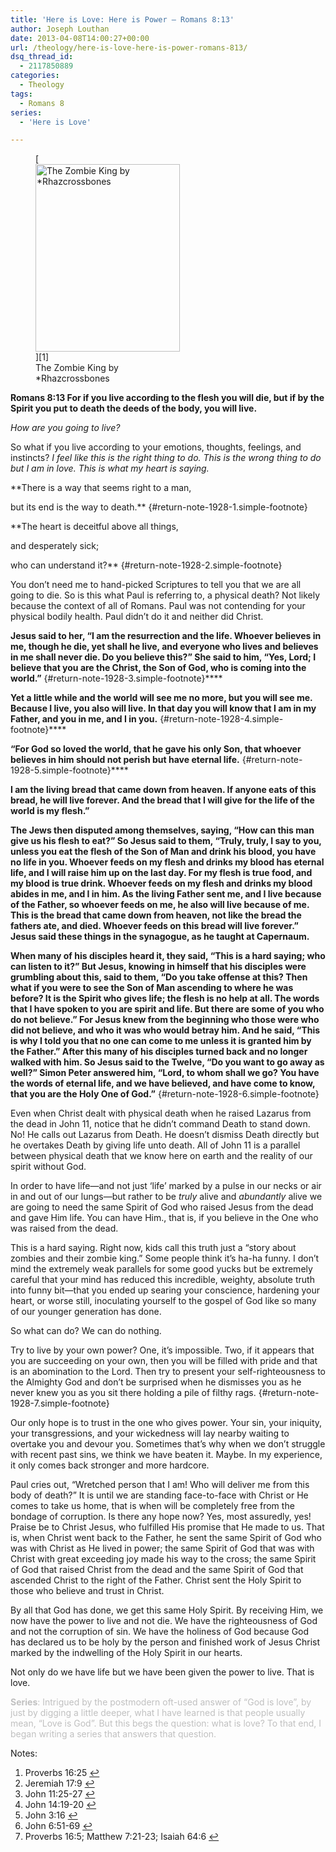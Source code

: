 ```yaml
---
title: 'Here is Love: Here is Power – Romans 8:13'
author: Joseph Louthan
date: 2013-04-08T14:00:27+00:00
url: /theology/here-is-love-here-is-power-romans-813/
dsq_thread_id:
  - 2117850889
categories:
  - Theology
tags:
  - Romans 8
series:
  - 'Here is Love'

---
```

<figure id="attachment_1930" style="width: 231px" class="wp-caption alignright">[<img class="size-medium wp-image-1930" src="https://i1.wp.com/theologic.us/wp-content/uploads/2013/04/the_zombie_king_by_rhazcrossbones-d3470ff.png?resize=231%2C300" alt="The Zombie King by *Rhazcrossbones" width="231" height="300" data-recalc-dims="1" />][1]<figcaption class="wp-caption-text">The Zombie King by *Rhazcrossbones</figcaption></figure>

**Romans 8:13 For if you live according to the flesh you will die, but if by the Spirit you put to death the deeds of the body, you will live.**

_How are you going to live?_

So what if you live according to your emotions, thoughts, feelings, and instincts? _I feel like this is the right thing to do. This is the wrong thing to do but I am in love. This is what my heart is saying._

**There is a way that seems right to a man,
  
but its end is the way to death.** [][2]{#return-note-1928-1.simple-footnote}

**The heart is deceitful above all things,
  
and desperately sick;
  
who can understand it?** [][3]{#return-note-1928-2.simple-footnote}

You don’t need me to hand-picked Scriptures to tell you that we are all going to die. So is this what Paul is referring to, a physical death? Not likely because the context of all of Romans. Paul was not contending for your physical bodily health. Paul didn’t do it and neither did Christ.

**Jesus said to her, “I am the resurrection and the life. Whoever believes in me, though he die, yet shall he live, and everyone who lives and believes in me shall never die. Do you believe this?” She said to him, “Yes, Lord; I believe that you are the Christ, the Son of God, who is coming into the world.”** [][4]{#return-note-1928-3.simple-footnote}****

**Yet a little while and the world will see me no more, but you will see me. Because I live, you also will live. In that day you will know that I am in my Father, and you in me, and I in you.** [][5]{#return-note-1928-4.simple-footnote}****

**“For God so loved the world, that he gave his only Son, that whoever believes in him should not perish but have eternal life.** [][6]{#return-note-1928-5.simple-footnote}****

**I am the living bread that came down from heaven. If anyone eats of this bread, he will live forever. And the bread that I will give for the life of the world is my flesh.”**

**The Jews then disputed among themselves, saying, “How can this man give us his flesh to eat?” So Jesus said to them, “Truly, truly, I say to you, unless you eat the flesh of the Son of Man and drink his blood, you have no life in you. Whoever feeds on my flesh and drinks my blood has eternal life, and I will raise him up on the last day. For my flesh is true food, and my blood is true drink. Whoever feeds on my flesh and drinks my blood abides in me, and I in him. As the living Father sent me, and I live because of the Father, so whoever feeds on me, he also will live because of me. This is the bread that came down from heaven, not like the bread the fathers ate, and died. Whoever feeds on this bread will live forever.” Jesus said these things in the synagogue, as he taught at Capernaum.**

**When many of his disciples heard it, they said, “This is a hard saying; who can listen to it?” But Jesus, knowing in himself that his disciples were grumbling about this, said to them, “Do you take offense at this? Then what if you were to see the Son of Man ascending to where he was before? It is the Spirit who gives life; the flesh is no help at all. The words that I have spoken to you are spirit and life. But there are some of you who do not believe.” For Jesus knew from the beginning who those were who did not believe, and who it was who would betray him. And he said, “This is why I told you that no one can come to me unless it is granted him by the Father.” After this many of his disciples turned back and no longer walked with him. So Jesus said to the Twelve, “Do you want to go away as well?” Simon Peter answered him, “Lord, to whom shall we go? You have the words of eternal life, and we have believed, and have come to know, that you are the Holy One of God.”** [][7]{#return-note-1928-6.simple-footnote}

Even when Christ dealt with physical death when he raised Lazarus from the dead in John 11, notice that he didn’t command Death to stand down. No! He calls out Lazarus from Death. He doesn’t dismiss Death directly but he overtakes Death by giving life unto death. All of John 11 is a parallel between physical death that we know here on earth and the reality of our spirit without God.

In order to have life—and not just ‘life’ marked by a pulse in our necks or air in and out of our lungs—but rather to be _truly_ alive and _abundantly_ alive we are going to need the same Spirit of God who raised Jesus from the dead and gave Him life. You can have Him., that is, if you believe in the One who was raised from the dead.

This is a hard saying. Right now, kids call this truth just a “story about zombies and their zombie king.” Some people think it’s ha-ha funny. I don’t mind the extremely weak parallels for some good yucks but be extremely careful that your mind has reduced this incredible, weighty, absolute truth into funny bit—that you ended up searing your conscience, hardening your heart, or worse still, inoculating yourself to the gospel of God like so many of our younger generation has done.

So what can do? We can do nothing.

Try to live by your own power? One, it’s impossible. Two, if it appears that you are succeeding on your own, then you will be filled with pride and that is an abomination to the Lord. Then try to present your self-righteousness to the Almighty God and don’t be surprised when he dismisses you as he never knew you as you sit there holding a pile of filthy rags. [][8]{#return-note-1928-7.simple-footnote}

Our only hope is to trust in the one who gives power. Your sin, your iniquity, your transgressions, and your wickedness will lay nearby waiting to overtake you and devour you. Sometimes that’s why when we don’t struggle with recent past sins, we think we have beaten it. Maybe. In my experience, it only comes back stronger and more hardcore.

Paul cries out, “Wretched person that I am! Who will deliver me from this body of death?” It is until we are standing face-to-face with Christ or He comes to take us home, that is when will be completely free from the bondage of corruption. Is there any hope now? Yes, most assuredly, yes! Praise be to Christ Jesus, who fulfilled His promise that He made to us. That is, when Christ went back to the Father, he sent the same Spirit of God who was with Christ as He lived in power; the same Spirit of God that was with Christ with great exceeding joy made his way to the cross; the same Spirit of God that raised Christ from the dead and the same Spirit of God that ascended Christ to the right of the Father. Christ sent the Holy Spirit to those who believe and trust in Christ.

By all that God has done, we get this same Holy Spirit. By receiving Him, we now have the power to live and not die. We have the righteousness of God and not the corruption of sin. We have the holiness of God because God has declared us to be holy by the person and finished work of Jesus Christ marked by the indwelling of the Holy Spirit in our hearts.

Not only do we have life but we have been given the power to live. That is love.

<span style="color: #c0c0c0;"><strong>Series</strong>: Intrigued by the postmodern oft-used answer of “God is love”, by just by digging a little deeper, what I have learned is that people usually mean, “Love is God”. But this begs the question: what is love? To that end, I began writing a series that answers that question.</span>

<div class="simple-footnotes">
  <p class="notes">
    Notes:
  </p>
  
  <ol>
    <li id="note-1928-1">
      Proverbs 16:25 <a href="#return-note-1928-1">&#8617;</a>
    </li>
    <li id="note-1928-2">
      Jeremiah 17:9 <a href="#return-note-1928-2">&#8617;</a>
    </li>
    <li id="note-1928-3">
      John 11:25-27 <a href="#return-note-1928-3">&#8617;</a>
    </li>
    <li id="note-1928-4">
      John 14:19-20 <a href="#return-note-1928-4">&#8617;</a>
    </li>
    <li id="note-1928-5">
      John 3:16 <a href="#return-note-1928-5">&#8617;</a>
    </li>
    <li id="note-1928-6">
      John 6:51-69 <a href="#return-note-1928-6">&#8617;</a>
    </li>
    <li id="note-1928-7">
      Proverbs 16:5; Matthew 7:21-23; Isaiah 64:6 <a href="#return-note-1928-7">&#8617;</a>
    </li>
  </ol>
</div>

 [1]: http://rhazcrossbones.deviantart.com/art/The-Zombie-King-188444139
 [2]: #note-1928-1 "Proverbs 16:25"
 [3]: #note-1928-2 "Jeremiah 17:9"
 [4]: #note-1928-3 "John 11:25-27"
 [5]: #note-1928-4 "John 14:19-20"
 [6]: #note-1928-5 "John 3:16"
 [7]: #note-1928-6 "John 6:51-69"
 [8]: #note-1928-7 "Proverbs 16:5; Matthew 7:21-23; Isaiah 64:6"